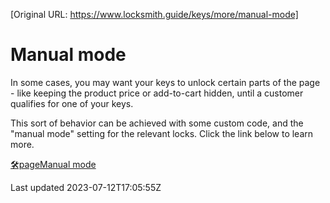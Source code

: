 [Original URL: https://www.locksmith.guide/keys/more/manual-mode]

# Manual mode

In some cases, you may want your keys to unlock certain parts of the page - like keeping the product price or add-to-cart hidden, until a customer qualifies for one of your keys.

This sort of behavior can be achieved with some custom code, and the "manual mode" setting for the relevant locks. Click the link below to learn more.

[🛠️pageManual mode](/tutorials/more/manual-mode)

Last updated 2023-07-12T17:05:55Z
